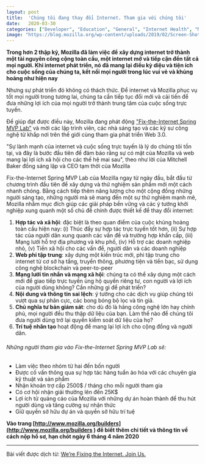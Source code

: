 ```yaml
---
layout: post
title:  'Chúng tôi đang thay đổi Internet. Tham gia với chúng tôi'
date:   2020-03-30
categories: ["Developer", "Education", "General", "Internet Health", "Mozilla Fellows", "Mozilla Labs", "Mozilla News", "Open Innovation", "Press Releases", "Research"]
image: "https://blog.mozilla.org/wp-content/uploads/2019/02/Screen-Shot-2019-02-13-at-7.36.23-AM.png"
---
```


**Trong hơn 2 thập kỷ, Mozilla đã làm việc để xây dựng internet trở thành một tài nguyên công cộng toàn cầu, một internet mở và tiếp cận đến tất cả mọi người. Khi internet phát triển, nó đã mang lại điều kỳ diệu và tiện ích cho cuộc sống của chúng ta, kết nối mọi người trong lúc vui vẻ và khủng hoảng như hiện nay**

Nhưng sự phát triển đó không có thách thức. Để internet và Mozilla phục vụ tốt mọi người trong tương lai, chúng ta cần tiếp tục đổi mới và cải tiến để đưa những lợi ích của mọi người trở thành trung tâm của cuộc sống trực tuyến.

Để giúp đạt được điều này, Mozilla đang phát động ["Fix-the-Internet Spring MVP Lab"](http://www.mozilla.org/builders) và mời các lập trình viên, các nhà sáng tạo và các kỹ sư công nghệ từ khắp nơi trên thế giới cùng tham gia phát triển Web 3.0.

"Sự lành mạnh của internet và cuộc sống trực tuyến là lý do chúng tôi tồn tại, và đây là bước đầu tiên để đảm bảo rằng sự có mặt của Mozilla và web mang lại lợi ích xã hội cho các thế hệ mai sau", theo như lời của Mitchell Baker đồng sáng lập và CEO tạm thời của Mozilla

Fix-the-Internet Spring MVP Lab của Mozilla ngay từ ngày đầu, bắt đầu từ chương trình đầu tiên để xây dựng và thử nghiệm sản phẩm mới một cách nhanh chóng. Bằng cách tiếp thêm năng lượng cho một cộng đồng những người sáng tạo, những người mà sẽ mang đến một sự thử nghiệm mạnh mẽ, Mozilla nhằm mục đích giúp các giải pháp bền vững và các ý tưởng khởi nghiệp xung quanh một số chủ đề chính được thiết kế để thay đổi internet:

1. **Hợp tác và xã hội**: đặc biệt là theo quan điểm của cuộc khủng hoảng toàn cầu hiện nay: (i) Thúc đẩy sự hợp tác trực tuyến tốt hơn, (ii) Sự hợp tác của người dân xung quanh các vấn đề và trường hợp khẩn cấp, (iii) Mạng lưới hỗ trợ địa phương và khu phố, (iv) Hỗ trợ các doanh nghiệp nhỏ, (v) Tiền xã hội cho các vấn đề, người dân và các doanh nghiệp
2. **Web phi tập trung**: xây dựng một kiến trúc mới, phi tập trung cho internet từ cơ sở hạ tầng, truyền thông, phương tiện và tiền bạc, sử dụng công nghệ blockchain và peer-to-peer
3. **Mạng lưới tin nhắn và mạng xã hội**: chúng ta có thể xây dựng một cách mới để giao tiếp trực tuyến ủng hộ quyền riêng tư, con người và lợi ích của người dùng không? Cần những gì để phát triển?
4. **Nội dung và thông tin sai lệch**: ý tưởng cho các dịch vụ giúp chúng tôi vượt qua sự phân cực, các bong bóng bộ lọc và tin giả.
5. **Chủ nghĩa tư bản giám sát**: cho dù đó là hãng công nghệ lớn hay chính phủ, mọi người đều thu thập dữ liệu của bạn. Làm thế nào để chúng tôi đưa người dùng trở lại quyền kiểm soát dữ liệu của họ?
6. **Trí tuệ nhân tạo** hoạt động để mang lại lợi ích cho cộng đồng và người dân.

###### Những người tham gia vào Fix-the-Internet Spring MVP Lab sẽ:
- Làm việc theo nhóm từ hai đến bốn người
- Được cố vấn thông qua sự hợp tác hàng tuẩn ảo hóa với các chuyên gia kỹ thuật và sản phẩm
- Nhận khoản trợ cấp 2500$ / tháng cho mỗi người tham gia
- Có cơ hội nhận giải thưởng lên đến 25K$
- Lợi ích từ quảng cáo của Mozilla với những dự án hoàn thành để thu hút người dùng và tăng cường sự nhận thức
- Giữ quyền sở hữu dự án và quyền sở hữu trí tuệ

**Vào trang [http://www.mozilla.org/builders](http://www.mozilla.org/builders ) để biết thêm chi tiết và thông tin về cách nộp hồ sơ, hạn chót ngày 6 tháng 4 năm 2020**

----

Bài viết được dịch từ: [We’re Fixing the Internet. Join Us.](https://blog.mozilla.org/blog/2020/03/30/were-fixing-the-internet-join-us/)
